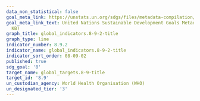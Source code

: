 ```yaml
---
data_non_statistical: false
goal_meta_link: https://unstats.un.org/sdgs/files/metadata-compilation/Metadata-Goal-8.pdf
goal_meta_link_text: United Nations Sustainable Development Goals Metadata (PDF 526
  KB)
graph_title: global_indicators.8-9-2-title
graph_type: line
indicator_number: 8.9.2
indicator_name: global_indicators.8-9-2-title
indicator_sort_order: 08-09-02
published: true
sdg_goal: '8'
target_name: global_targets.8-9-title
target_id: '8.9'
un_custodian_agency: World Health Organisation (WHO)
un_designated_tier: '3'
---
```

